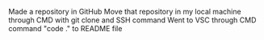 Made a repository in GitHub 
Move that repository in my local machine through CMD with git clone and SSH command 
Went to VSC through CMD command "code ." to README file
